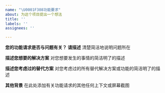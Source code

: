 ```yaml
---
name: "\U0001F308功能要求"
about: 为这个项目提出一个想法
title: ''
labels: ''
assignees: ''

---
```


**您的功能请求是否与问题有关？ 请描述**
清楚简洁地说明问题所在

**描述您想要的解决方案**
对您想要发生的事情的简洁明了的描述

**描述您考虑过的替代方案**
对您考虑过的所有替代解决方案或功能的简洁明了的描述

**其他背景**
在此处添加有关功能请求的其他任何上下文或屏幕截图
